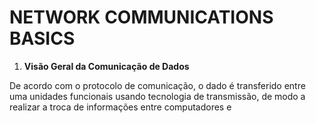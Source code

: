 # NETWORK COMMUNICATIONS BASICS

1. **Visão Geral da Comunicação de Dados**

De acordo com o protocolo de comunicação, o dado é transferido entre uma unidades funcionais usando tecnologia de transmissão, de modo a realizar a troca de informações entre computadores e 




<!--stackedit_data:
eyJoaXN0b3J5IjpbLTEzMjQ3OTU2MTgsLTIwMDI0MDc0ODEsLT
E4MzA2MTExMjgsNDU5NDAwMzAwXX0=
-->